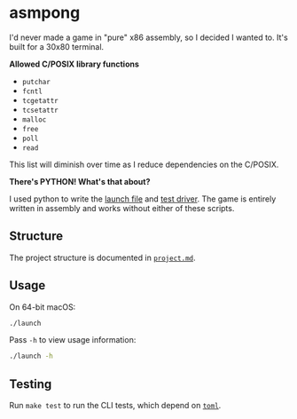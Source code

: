 # asmpong

I'd never made a game in "pure" x86 assembly, so I decided I wanted to.
It's built for a 30x80 terminal.

**Allowed C/POSIX library functions**

- `putchar`
- `fcntl`
- `tcgetattr`
- `tcsetattr`
- `malloc`
- `free`
- `poll`
- `read`

This list will diminish over time as I reduce dependencies on the C/POSIX.

**There's PYTHON! What's that about?**

I used python to write the [launch file](./launch) and [test driver](./test/main.py).
The game is entirely written in assembly and works without either of these scripts.

## Structure

The project structure is documented in [`project.md`](project.md).

## Usage

On 64-bit macOS:

```sh
./launch
```

Pass `-h` to view usage information:

```sh
./launch -h
```

## Testing

Run `make test` to run the CLI tests, which depend on [`toml`](https://pypi.org/project/toml/).

